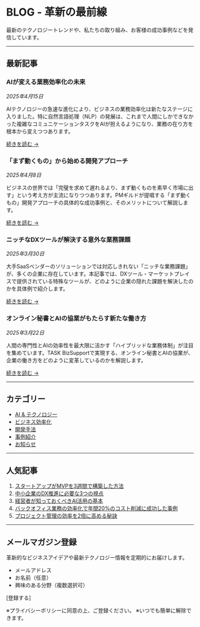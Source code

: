 # BLOG - 革新の最前線

最新のテクノロジートレンドや、私たちの取り組み、お客様の成功事例などを発信しています。

---

## 最新記事

### AIが変える業務効率化の未来
*2025年4月15日*

AIテクノロジーの急速な進化により、ビジネスの業務効率化は新たなステージに入りました。特に自然言語処理（NLP）の発展は、これまで人間にしかできなかった複雑なコミュニケーションタスクをAIが担えるようになり、業務の在り方を根本から変えつつあります。

[続きを読む →](#)

### 「まず動くもの」から始める開発アプローチ
*2025年4月8日*

ビジネスの世界では「完璧を求めて遅れるより、まず動くものを素早く市場に出す」という考え方が主流になりつつあります。PMギルドが提唱する「まず動くもの」開発アプローチの具体的な成功事例と、そのメリットについて解説します。

[続きを読む →](#)

### ニッチなDXツールが解決する意外な業務課題
*2025年3月30日*

大手SaaSベンダーのソリューションでは対応しきれない「ニッチな業務課題」が、多くの企業に存在しています。本記事では、DXツール・マーケットプレイスで提供されている特殊なツールが、どのように企業の隠れた課題を解決したのかを具体例で紹介します。

[続きを読む →](#)

### オンライン秘書とAIの協業がもたらす新たな働き方
*2025年3月22日*

人間の専門性とAIの効率性を最大限に活かす「ハイブリッドな業務体制」が注目を集めています。TASK BizSupportで実現する、オンライン秘書とAIの協業が、企業の働き方をどのように変革しているのかを解説します。

[続きを読む →](#)

---

## カテゴリー

- [AI & テクノロジー](#)
- [ビジネス効率化](#)
- [開発手法](#)
- [事例紹介](#)
- [お知らせ](#)

---

## 人気記事

1. [スタートアップがMVPを3週間で構築した方法](#)
2. [中小企業のDX推進に必要な3つの視点](#)
3. [経営者が知っておくべきAI活用の基本](#)
4. [バックオフィス業務の効率化で年間20%のコスト削減に成功した事例](#)
5. [プロジェクト管理の効率を2倍に高める秘訣](#)

---

## メールマガジン登録

革新的なビジネスアイデアや最新テクノロジー情報を定期的にお届けします。

- メールアドレス
- お名前（任意）
- 興味のある分野（複数選択可）

[登録する]

※プライバシーポリシーに同意の上、ご登録ください。
※いつでも簡単に解除できます。